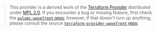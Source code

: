 > This provider is a derived work of the [Terraform Provider](https://github.com/terraform-providers/terraform-provider-wavefront)
> distributed under [MPL 2.0](https://www.mozilla.org/en-US/MPL/2.0/). If you encounter a bug or missing feature,
> first check the [`pulumi-wavefront` repo](/issues); however, if that doesn't turn up anything,
> please consult the source [`terraform-provider-wavefront` repo](https://github.com/terraform-providers/terraform-provider-wavefront/issues).

